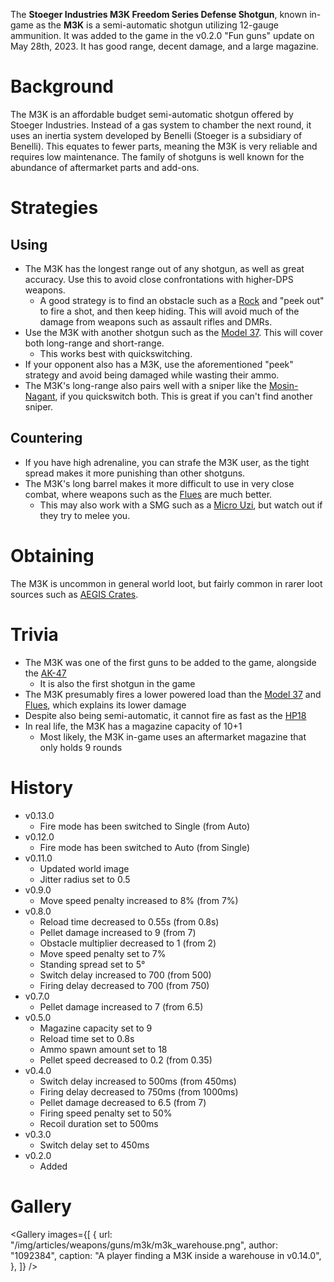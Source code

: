 The **Stoeger Industries M3K Freedom Series Defense Shotgun**, known in-game as the **M3K** is a semi-automatic shotgun utilizing 12-gauge ammunition. It was added to the game in the v0.2.0 "Fun guns" update on May 28th, 2023. It has good range, decent damage, and a large magazine.

# Background

The M3K is an affordable budget semi-automatic shotgun offered by Stoeger Industries. Instead of a gas system to chamber the next round, it uses an inertia system developed by Benelli (Stoeger is a subsidiary of Benelli). This equates to fewer parts, meaning the M3K is very reliable and requires low maintenance. The family of shotguns is well known for the abundance of aftermarket parts and add-ons.

# Strategies

## Using

- The M3K has the longest range out of any shotgun, as well as great accuracy. Use this to avoid close confrontations with higher-DPS weapons.
  - A good strategy is to find an obstacle such as a [Rock](/obstacles/rock) and "peek out" to fire a shot, and then keep hiding. This will avoid much of the damage from weapons such as assault rifles and DMRs.
- Use the M3K with another shotgun such as the [Model 37](/weapons/guns/model_37). This will cover both long-range and short-range.
  - This works best with quickswitching.
- If your opponent also has a M3K, use the aforementioned "peek" strategy and avoid being damaged while wasting their ammo.
- The M3K's long-range also pairs well with a sniper like the [Mosin-Nagant](/weapons/guns/mosin), if you quickswitch both. This is great if you can't find another sniper.

## Countering

- If you have high adrenaline, you can strafe the M3K user, as the tight spread makes it more punishing than other shotguns.
- The M3K's long barrel makes it more difficult to use in very close combat, where weapons such as the [Flues](/weapons/guns/flues) are much better.
  - This may also work with a SMG such as a [Micro Uzi](/weapons/guns/micro_uzi), but watch out if they try to melee you.

# Obtaining

The M3K is uncommon in general world loot, but fairly common in rarer loot sources such as [AEGIS Crates](/obstacles/aegis_crate).

# Trivia

- The M3K was one of the first guns to be added to the game, alongside the [AK-47](/weapons/guns/ak47)
  - It is also the first shotgun in the game
- The M3K presumably fires a lower powered load than the [Model 37](/weapons/guns/model_37) and [Flues](/weapons/guns/flues), which explains its lower damage
- Despite also being semi-automatic, it cannot fire as fast as the [HP18](/weapons/guns/hp18)
- In real life, the M3K has a magazine capacity of 10+1
  - Most likely, the M3K in-game uses an aftermarket magazine that only holds 9 rounds

# History

- v0.13.0
  - Fire mode has been switched to Single (from Auto)
- v0.12.0
  - Fire mode has been switched to Auto (from Single)
- v0.11.0
  - Updated world image
  - Jitter radius set to 0.5
- v0.9.0
  - Move speed penalty increased to 8% (from 7%)
- v0.8.0
  - Reload time decreased to 0.55s (from 0.8s)
  - Pellet damage increased to 9 (from 7)
  - Obstacle multiplier decreased to 1 (from 2)
  - Move speed penalty set to 7%
  - Standing spread set to 5°
  - Switch delay increased to 700 (from 500)
  - Firing delay decreased to 700 (from 750)
- v0.7.0
  - Pellet damage increased to 7 (from 6.5)
- v0.5.0
  - Magazine capacity set to 9
  - Reload time set to 0.8s
  - Ammo spawn amount set to 18
  - Pellet speed decreased to 0.2 (from 0.35)
- v0.4.0
  - Switch delay increased to 500ms (from 450ms)
  - Firing delay decreased to 750ms (from 1000ms)
  - Pellet damage decreased to 6.5 (from 7)
  - Firing speed penalty set to 50%
  - Recoil duration set to 500ms
- v0.3.0
  - Switch delay set to 450ms
- v0.2.0
  - Added

# Gallery

<Gallery
  images={[
    {
      url: "/img/articles/weapons/guns/m3k/m3k_warehouse.png",
      author: "1092384",
      caption: "A player finding a M3K inside a warehouse in v0.14.0",
    },
  ]}
/>

